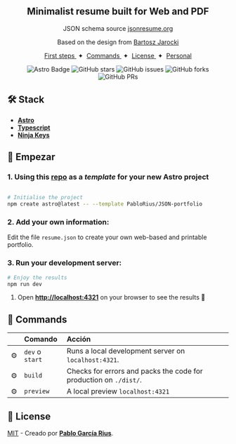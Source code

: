 <div align="center">
<h2>
    Minimalist resume built for <b>Web</b> and <b>PDF</b>
</h2>
<p>
JSON schema source <a href="https://jsonresume.org/schema/">jsonresume.org</a>
</p>

<p>
Based on the design from <a href="https://github.com/BartoszJarocki/cv">Bartosz Jarocki</a>

</p>

</div>

<div align="center">
    <a href="#🚀-empezar">
        First steps
    </a>
    <span>&nbsp;✦&nbsp;</span>
    <a href="#🧞-comandos">
        Commands
    </a>
    <span>&nbsp;✦&nbsp;</span>
    <a href="#🔑-licencia">
        License
    </a>
    <span>&nbsp;✦&nbsp;</span>
    <a href="https://midu.dev">
        Personal
    </a>
   
</div>

<p></p>

<div align="center">

![Astro Badge](https://img.shields.io/badge/Astro-BC52EE?logo=astro&logoColor=fff&style=flat)
![GitHub stars](https://img.shields.io/github/stars/PabloRius/JSON-portfolio)
![GitHub issues](https://img.shields.io/github/issues/PabloRius/JSON-portfolio)
![GitHub forks](https://img.shields.io/github/forks/PabloRius/JSON-portfolio)
![GitHub PRs](https://img.shields.io/github/issues-pr/PabloRius/JSON-portfolio)

</div>

<!-- <img src="portada.png"></img> -->

## 🛠️ Stack

- [**Astro**](https://astro.build/)
- [**Typescript**](https://www.typescriptlang.org/)
- [**Ninja Keys**](https://github.com/ssleptsov/ninja-keys)

## 🚀 Empezar

### 1. Using this [repo](https://github.com/PabloRius/JSON-portfolio) as a _template_ for your new Astro project

```bash

# Initialise the project
npm create astro@latest -- --template PabloRius/JSON-portfolio
```

### 2. Add your own information:

Edit the file `resume.json` to create your own web-based and printable portfolio.

### 3. Run your development server:

```bash
# Enjoy the results
npm run dev
```

1. Open [**http://localhost:4321**](http://localhost:4321/) on your browser to see the results 🚀

## 🧞 Commands

|     | Comando         | Acción                                                            |
| :-- | :-------------- | :---------------------------------------------------------------- |
| ⚙️  | `dev` o `start` | Runs a local development server on `localhost:4321`.              |
| ⚙️  | `build`         | Checks for errors and packs the code for production on `./dist/`. |
| ⚙️  | `preview`       | A local preview `localhost:4321`                                  |

## 🔑 License

[MIT](LICENSE.txt) - Creado por [**Pablo García Rius**](https://pablo-garcia-rius.vercel.app/).

